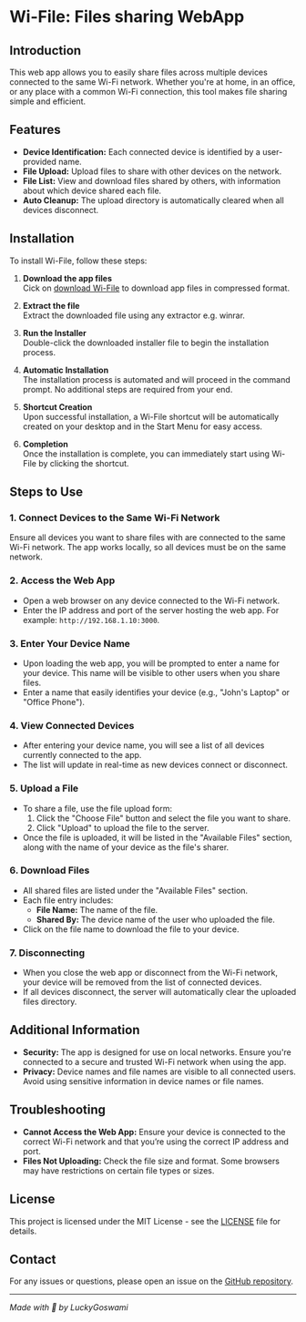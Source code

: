 # Wi-File: Files sharing WebApp

## Introduction

This web app allows you to easily share files across multiple devices connected to the same Wi-Fi network. Whether you're at home, in an office, or any place with a common Wi-Fi connection, this tool makes file sharing simple and efficient.

## Features

- **Device Identification:** Each connected device is identified by a user-provided name.
- **File Upload:** Upload files to share with other devices on the network.
- **File List:** View and download files shared by others, with information about which device shared each file.
- **Auto Cleanup:** The upload directory is automatically cleared when all devices disconnect.

## Installation

To install Wi-File, follow these steps:

1. **Download the app files**  
   Cick on [download Wi-File](https://github.com/luckygoswami/Wi-File/archive/refs/heads/main.zip) to download app files in compressed format.

2. **Extract the file**  
   Extract the downloaded file using any extractor e.g. winrar.

3. **Run the Installer**  
   Double-click the downloaded installer file to begin the installation process.

4. **Automatic Installation**  
   The installation process is automated and will proceed in the command prompt. No additional steps are required from your end.

5. **Shortcut Creation**  
   Upon successful installation, a Wi-File shortcut will be automatically created on your desktop and in the Start Menu for easy access.

6. **Completion**  
   Once the installation is complete, you can immediately start using Wi-File by clicking the shortcut.

## Steps to Use

### 1. **Connect Devices to the Same Wi-Fi Network**

Ensure all devices you want to share files with are connected to the same Wi-Fi network. The app works locally, so all devices must be on the same network.

### 2. **Access the Web App**

- Open a web browser on any device connected to the Wi-Fi network.
- Enter the IP address and port of the server hosting the web app. For example: `http://192.168.1.10:3000`.

### 3. **Enter Your Device Name**

- Upon loading the web app, you will be prompted to enter a name for your device. This name will be visible to other users when you share files.
- Enter a name that easily identifies your device (e.g., "John's Laptop" or "Office Phone").

### 4. **View Connected Devices**

- After entering your device name, you will see a list of all devices currently connected to the app.
- The list will update in real-time as new devices connect or disconnect.

### 5. **Upload a File**

- To share a file, use the file upload form:
  1. Click the "Choose File" button and select the file you want to share.
  2. Click "Upload" to upload the file to the server.
- Once the file is uploaded, it will be listed in the "Available Files" section, along with the name of your device as the file's sharer.

### 6. **Download Files**

- All shared files are listed under the "Available Files" section.
- Each file entry includes:
  - **File Name:** The name of the file.
  - **Shared By:** The device name of the user who uploaded the file.
- Click on the file name to download the file to your device.

### 7. **Disconnecting**

- When you close the web app or disconnect from the Wi-Fi network, your device will be removed from the list of connected devices.
- If all devices disconnect, the server will automatically clear the uploaded files directory.

## Additional Information

- **Security:** The app is designed for use on local networks. Ensure you're connected to a secure and trusted Wi-Fi network when using the app.
- **Privacy:** Device names and file names are visible to all connected users. Avoid using sensitive information in device names or file names.

## Troubleshooting

- **Cannot Access the Web App:** Ensure your device is connected to the correct Wi-Fi network and that you’re using the correct IP address and port.
- **Files Not Uploading:** Check the file size and format. Some browsers may have restrictions on certain file types or sizes.

## License

This project is licensed under the MIT License - see the [LICENSE](LICENSE) file for details.

## Contact

For any issues or questions, please open an issue on the [GitHub repository](https://github.com/luckygoswami/Wi-File).

---

_Made with 🧠 by LuckyGoswami_
